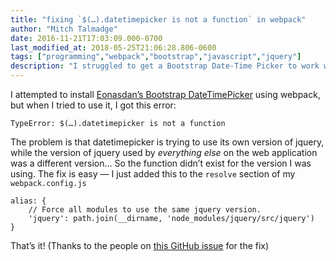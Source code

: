 ```yaml
---
title: "fixing `$(…).datetimepicker is not a function` in webpack"
author: "Mitch Talmadge"
date: 2016-11-21T17:03:09.000-0700
last_modified_at: 2018-05-25T21:06:28.806-0600
tags: ["programming","webpack","bootstrap","javascript","jquery"]
description: "I struggled to get a Bootstrap Date-Time Picker to work with Webpack. Luckily, the solution is super easy!"
---
```


I attempted to install [Eonasdan’s Bootstrap DateTimePicker](https://github.com/Eonasdan/bootstrap-datetimepicker) using webpack, but when I tried to use it, I got this error:

`TypeError: $(…).datetimepicker is not a function`

The problem is that datetimepicker is trying to use its own version of jquery, while the version of jquery used by _everything else_ on the web application was a different version… So the function didn’t exist for the version I was using. The fix is easy — I just added this to the `resolve` section of my `webpack.config.js`
```
alias: {
    // Force all modules to use the same jquery version.
    'jquery': path.join(__dirname, 'node_modules/jquery/src/jquery')
}
```

That’s it! (Thanks to the people on [this GitHub issue](https://github.com/Eonasdan/bootstrap-datetimepicker/issues/1319) for the fix)

